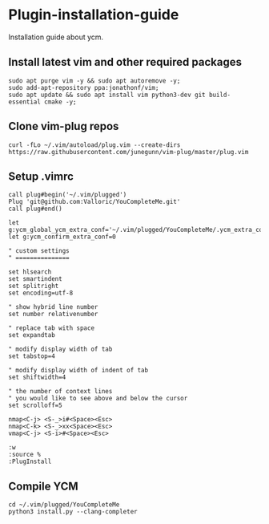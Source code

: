 # Plugin-installation-guide
Installation guide about ycm.

## Install latest vim and other required packages

   ```
   sudo apt purge vim -y && sudo apt autoremove -y;
   sudo add-apt-repository ppa:jonathonf/vim;
   sudo apt update && sudo apt install vim python3-dev git build-essential cmake -y;
   ```
   
## Clone vim-plug repos

   ```
   curl -fLo ~/.vim/autoload/plug.vim --create-dirs https://raw.githubusercontent.com/junegunn/vim-plug/master/plug.vim
   ```
   
## Setup .vimrc

   ```vim
   call plug#begin('~/.vim/plugged')
   Plug 'git@github.com:Valloric/YouCompleteMe.git'
   call plug#end()

   let g:ycm_global_ycm_extra_conf='~/.vim/plugged/YouCompleteMe/.ycm_extra_conf.py'
   let g:ycm_confirm_extra_conf=0
   
   " custom settings
   " ===============
   
   set hlsearch
   set smartindent
   set splitright
   set encoding=utf-8

   " show hybrid line number
   set number relativenumber

   " replace tab with space
   set expandtab

   " modify display width of tab
   set tabstop=4

   " modify display width of indent of tab
   set shiftwidth=4

   " the number of context lines 
   " you would like to see above and below the cursor
   set scrolloff=5

   nmap<C-j> <S-_>i#<Space><Esc>
   nmap<C-k> <S-_>xx<Space><Esc>
   vmap<C-j> <S-i>#<Space><Esc>
   ```

   ```
   :w
   :source %
   :PlugInstall
   ```

## Compile YCM
   
   ```
   cd ~/.vim/plugged/YouCompleteMe
   python3 install.py --clang-completer
   ```

